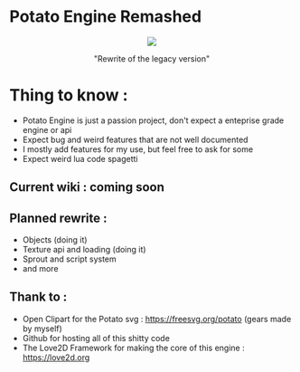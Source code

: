 # Potato Engine Remashed
<div align="center"><img src="https://github.com/user-attachments/assets/68b46e3b-32a3-4364-877c-2841bc3801f2"></img>

"Rewrite of the legacy version"</div>


# Thing to know :
- Potato Engine is just a passion project, don't expect a enteprise grade engine or api
- Expect bug and weird features that are not well documented
- I mostly add features for my use, but feel free to ask for some
- Expect weird lua code spagetti

## Current wiki : coming soon

## Planned rewrite :
- Objects (doing it)
- Texture api and loading (doing it)
- Sprout and script system
- and more


## Thank to :
- Open Clipart for the Potato svg : https://freesvg.org/potato (gears made by myself)
- Github for hosting all of this shitty code
- The Love2D Framework for making the core of this engine : https://love2d.org

